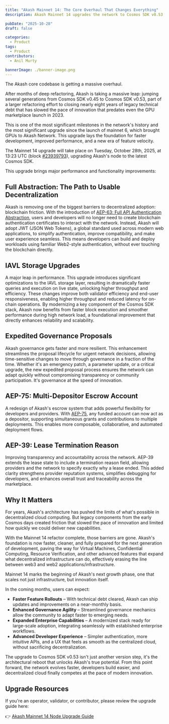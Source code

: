 ```yaml
---
title: "Akash Mainnet 14: The Core Overhaul That Changes Everything"
description: Akash Mainnet 14 upgrades the network to Cosmos SDK v0.53, introducing JWT authentication, IAVL storage optimizations, expedited governance, multi-depositor escrow, and lease termination reasons. This foundational refactor removes legacy technical debt and accelerates innovation for the next generation of decentralized cloud computing.

pubDate: "2025-10-28"
draft: false

categories:
  - Product
tags:
  - Product
contributors:
  - Anil Murty

bannerImage: ./banner-image.png
---
```


The Akash core codebase is getting a massive overhaul.

After months of deep refactoring, Akash is taking a massive leap: jumping several generations from Cosmos SDK v0.45 to Cosmos SDK v0.53, part of a larger refactoring effort to closing nearly eight years of legacy technical debt that has slowed the pace of innovation that predates even the GPU marketplace launch in 2023.

This is one of the most significant milestones in the network's history and the most significant upgrade since the launch of mainnet 6, which brought GPUs to Akash Network. This upgrade lays the foundation for faster development, improved performance, and a new era of feature velocity.

The Mainnet 14 upgrade will take place on Tuesday, October 28th, 2025, at 13:23 UTC (block [#23939793](https://www.mintscan.io/akash/block/23939793)), upgrading Akash's node to the latest Cosmos SDK.

This upgrade brings major performance and functionality improvements:

## Full Abstraction: The Path to Usable Decentralization

Akash is removing one of the biggest barriers to decentralized adoption: blockchain friction. With the introduction of [AEP-63: Full API Authentication Abstraction](/roadmap/aep-63/), users and developers will no longer need to create blockchain authentication certificates to interact with the network. Instead, Akash will adopt JWT (JSON Web Tokens), a global standard used across modern web applications, to simplify authentication, improve compatibility, and make user experience seamless. This means developers can build and deploy workloads using familiar Web2-style authentication, without ever touching the blockchain directly.

## IAVL Storage Upgrades

A major leap in performance. This upgrade introduces significant optimizations to the IAVL storage layer, resulting in dramatically faster queries and execution on live state, unlocking higher throughput and efficiency. These changes improve both validator efficiency and end-user responsiveness, enabling higher throughput and reduced latency for on-chain operations. By modernizing a key component of the Cosmos SDK stack, Akash now benefits from faster block execution and smoother performance during high network load, a foundational improvement that directly enhances reliability and scalability.

## Expedited Governance Proposals

Akash governance gets faster and more resilient. This enhancement streamlines the proposal lifecycle for urgent network decisions, allowing time-sensitive changes to move through governance in a fraction of the time. Whether it's an emergency patch, a parameter update, or a critical upgrade, the new expedited proposal process ensures the network can adapt quickly without compromising transparency or community participation. It's governance at the speed of innovation.

## AEP-75: Multi-Depositor Escrow Account

A redesign of Akash's escrow system that adds powerful flexibility for developers and providers. With [AEP-75](/roadmap/aep-75/), any funded account can now act as a depositor, supporting simultaneous grants and contributions to multiple deployments. This enables more composable, collaborative, and automated deployment flows.

## AEP-39: Lease Termination Reason

Improving transparency and accountability across the network. AEP-39 extends the lease state to include a termination reason field, allowing providers and the network to specify exactly why a lease ended. This added clarity strengthens provider reputation systems, simplifies debugging for developers, and enhances overall trust and traceability across the marketplace.

## Why It Matters

For years, Akash's architecture has pushed the limits of what's possible in decentralized cloud computing. But legacy components from the early Cosmos days created friction that slowed the pace of innovation and limited how quickly we could deliver new capabilities.

With the Mainnet 14 refactor complete, those barriers are gone. Akash's foundation is now faster, cleaner, and fully prepared for the next generation of development, paving the way for Virtual Machines, Confidential Computing, Resource Verification, and other advanced features that expand what decentralized infrastructure can do, effectively erasing the line between web3 and web2 applications/infrastructure.

Mainnet 14 marks the beginning of Akash's next growth phase, one that scales not just infrastructure, but innovation itself.

In the coming months, users can expect:

- **Faster Feature Rollouts** – With technical debt cleared, Akash can ship updates and improvements on a near-monthly basis.
- **Enhanced Governance Agility** – Streamlined governance mechanics allow the community to adapt faster to emerging needs.
- **Expanded Enterprise Capabilities** – A modernized stack ready for large-scale adoption, integrating seamlessly with established enterprise workflows.
- **Advanced Developer Experience** – Simpler authentication, more intuitive APIs, and a UX that feels as smooth as the centralized cloud, without sacrificing decentralization.

The upgrade to Cosmos SDK v0.53 isn't just another version step, it's the architectural reboot that unlocks Akash's true potential. From this point forward, the network evolves faster, developers build easier, and decentralized cloud finally competes at the pace of modern innovation.

## Upgrade Resources

If you're an operator, validator, or contributor, please review the upgrade guide here:

👉 [Akash Mainnet 14 Node Upgrade Guide](/docs/mainnet-14-upgrade/node-upgrade-guide/)
